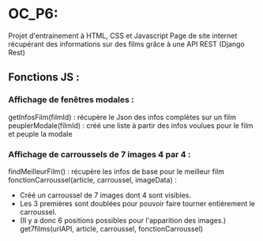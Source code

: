 # OC_P6:
Projet d'entrainement à HTML, CSS et Javascript
Page de site internet récupérant des informations sur des films grâce à une API REST (Django Rest)



## Fonctions JS :
### Affichage de fenêtres modales :

getInfosFilm(filmId) : récupère le Json des infos complètes sur un film
peuplerModale(filmId) : créé une liste à partir des infos voulues pour le film et peuple la modale

### Affichage de carroussels de 7 images 4 par 4 : 

findMeilleurFilm() : récupère les infos de base pour le meilleur film
fonctionCarroussel(article, carroussel, imageData) :      
* Créé un carroussel de 7 images dont 4 sont visibles.
* Les 3 premières sont doublées pour pouvoir faire tourner entièrement le carroussel.
* (Il y a donc 6 positions possibles pour l'apparition des images.)
get7films(urlAPI, article, carroussel, fonctionCarroussel)